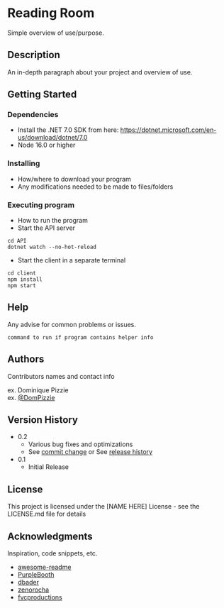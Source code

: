 # Reading Room

Simple overview of use/purpose.

## Description

An in-depth paragraph about your project and overview of use.

## Getting Started

### Dependencies

* Install the .NET 7.0 SDK from here: https://dotnet.microsoft.com/en-us/download/dotnet/7.0 
* Node 16.0 or higher

### Installing

* How/where to download your program
* Any modifications needed to be made to files/folders

### Executing program

* How to run the program
* Start the API server
```
cd API
dotnet watch --no-hot-reload
```

* Start the client in a separate terminal
```
cd client
npm install
npm start
```

## Help

Any advise for common problems or issues.
```
command to run if program contains helper info
```

## Authors

Contributors names and contact info

ex. Dominique Pizzie  
ex. [@DomPizzie](https://twitter.com/dompizzie)

## Version History

* 0.2
    * Various bug fixes and optimizations
    * See [commit change]() or See [release history]()
* 0.1
    * Initial Release

## License

This project is licensed under the [NAME HERE] License - see the LICENSE.md file for details

## Acknowledgments

Inspiration, code snippets, etc.
* [awesome-readme](https://github.com/matiassingers/awesome-readme)
* [PurpleBooth](https://gist.github.com/PurpleBooth/109311bb0361f32d87a2)
* [dbader](https://github.com/dbader/readme-template)
* [zenorocha](https://gist.github.com/zenorocha/4526327)
* [fvcproductions](https://gist.github.com/fvcproductions/1bfc2d4aecb01a834b46)
